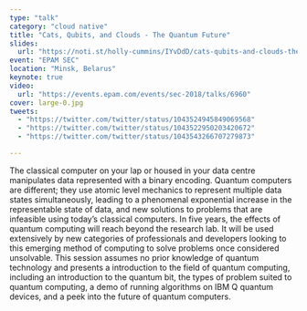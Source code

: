 ```yaml
---
type: "talk"
category: "cloud native"
title: "Cats, Qubits, and Clouds - The Quantum Future"
slides:
  url: "https://noti.st/holly-cummins/IYvDdD/cats-qubits-and-clouds-the-quantum-future-keynote"
event: "EPAM SEC"
location: "Minsk, Belarus"
keynote: true
video:
  url: "https://events.epam.com/events/sec-2018/talks/6960"
cover: large-0.jpg
tweets:
  - "https://twitter.com/twitter/status/1043524945849069568"
  - "https://twitter.com/twitter/status/1043522950203420672"
  - "https://twitter.com/twitter/status/1043543266707279873"

---
```

The classical computer on your lap or housed in your data centre manipulates data represented with a binary encoding. Quantum computers are different; they use atomic level mechanics to represent multiple data states simultaneously, leading to a phenomenal exponential increase in the representable state of data, and new solutions to problems that are infeasible using today’s classical computers. In five years, the effects of quantum computing will reach beyond the research lab. It will be used extensively by new categories of professionals and developers looking to this emerging method of computing to solve problems once considered unsolvable.
This session assumes no prior knowledge of quantum technology and presents a introduction to the field of quantum computing, including an introduction to the quantum bit, the types of problem suited to quantum computing, a demo of running algorithms on IBM Q quantum devices, and a peek into the future of quantum computers.